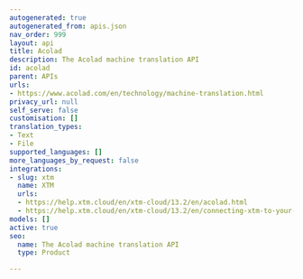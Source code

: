```yaml
---
autogenerated: true
autogenerated_from: apis.json
nav_order: 999
layout: api
title: Acolad
description: The Acolad machine translation API
id: acolad
parent: APIs
urls:
- https://www.acolad.com/en/technology/machine-translation.html
privacy_url: null
self_serve: false
customisation: []
translation_types:
- Text
- File
supported_languages: []
more_languages_by_request: false
integrations:
- slug: xtm
  name: XTM
  urls:
  - https://help.xtm.cloud/en/xtm-cloud/13.2/en/acolad.html
  - https://help.xtm.cloud/en/xtm-cloud/13.2/en/connecting-xtm-to-your-acolad-mt-engine.html
models: []
active: true
seo:
  name: The Acolad machine translation API
  type: Product

---
```


